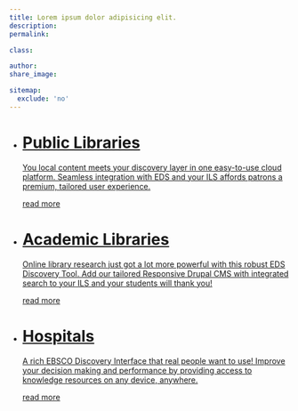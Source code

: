 ```yaml
---
title: Lorem ipsum dolor adipisicing elit.
description:
permalink:

class:

author:
share_image:

sitemap:
  exclude: 'no'
---
```


<ul class="vertical--columns">
  <li>
    <a href="/public-library-software" data-type="page-transition">
      <span class="block--centered">
        <span class="vertical--title">
          <h1>Public Libraries</h1>
        </span>
        <span class="vertical--desc">
          <p>You local content meets your discovery layer in one easy-to-use cloud platform. Seamless integration with EDS and your ILS affords patrons a premium, tailored user experience.</p>
          <span class="btn--fake">read more</span>
        </span>
      </span>
    </a>
  </li>
  <li>
    <a href="/public-library-software" data-type="page-transition">
      <span class="block--centered">
        <span class="vertical--title">
          <h1>Academic Libraries</h1>
        </span>
        <span class="vertical--desc">
          <p>Online library research just got a lot more powerful with this robust EDS Discovery Tool. Add our tailored Responsive Drupal CMS with integrated search to your ILS and your students will thank you!</p>
          <span class="btn--fake">read more</span>
        </span>
      </span>
    </a>
  </li>
  <li>
    <a href="/public-library-software" data-type="page-transition">
      <span class="block--centered">
        <span class="vertical--title">
          <h1>Hospitals</h1>
        </span>
        <span class="vertical--desc">
          <p>A rich EBSCO Discovery Interface that real people want to use! Improve your decision making and performance by providing access to knowledge resources on any device, anywhere.</p>
          <span class="btn--fake">read more</span>
        </span>
      </span>
    </a>
  </li>
</ul>
